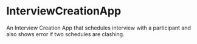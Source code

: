 # InterviewCreationApp
An Interview Creation App that schedules interview with a participant and also shows error if two schedules are clashing.

